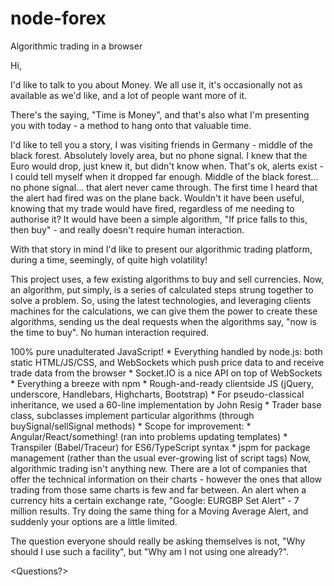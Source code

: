 # node-forex
Algorithmic trading in a browser

Hi,

<Intro>
I'd like to talk to you about Money. We all use it, it's occasionally not as available as we'd like, and a lot of people want more of it.

There's the saying, "Time is Money", and that's also what I'm presenting you with today - a method to hang onto that valuable time.

I'd like to tell you a story, I was visiting friends in Germany - middle of the black forest. Absolutely lovely area, but no phone signal. I knew that the Euro would drop, just knew it, but didn't know when. That's ok, alerts exist - I could tell myself when it dropped far enough. Middle of the black forest... no phone signal... that alert never came through. The first time I heard that the alert had fired was on the plane back. Wouldn't it have been useful, knowing that my trade would have fired, regardless of me needing to authorise it? It would have been a simple algorithm, "If price falls to this, then buy" - and really doesn't require human interaction.

With that story in mind I'd like to present our algorithmic trading platform, during a time, seemingly, of quite high volatility!

This project uses, a few existing algorithms to buy and sell currencies. Now, an algorithm, put simply, is a series of calculated steps strung together to solve a problem. So, using the latest technologies, and leveraging clients machines for the calculations, we can give them the power to create these algorithms, sending us the deal requests when the algorithms say, "now is the time to buy". No human interaction required.

<Technical Side>
100% pure unadulterated JavaScript!
* Everything handled by node.js: both static HTML/JS/CSS, and WebSockets which push price data to and receive trade data from the browser
* Socket.IO is a nice API on top of WebSockets
* Everything a breeze with npm
* Rough-and-ready clientside JS (jQuery, underscore, Handlebars, Highcharts, Bootstrap)
* For pseudo-classical inheritance, we used a 60-line implementation by John Resig
* Trader base class, subclasses implement particular algorithms (through buySignal/sellSignal methods)
* Scope for improvement:
 * Angular/React/something! (ran into problems updating templates)
 * Transpiler (Babel/Traceur) for ES6/TypeScript syntax
 * jspm for package management (rather than the usual ever-growing list of script tags)

<Finishing notes>
Now, algorithmic trading isn't anything new. There are a lot of companies that offer the technical information on their charts - however the ones that allow trading from those same charts is few and far between. An alert when a currency hits a certain exchange rate, "Google: EURGBP Set Alert" - 7 million results. Try doing the same thing for a Moving Average Alert, and suddenly your options are a little limited.

The question everyone should really be asking themselves is not, "Why should I use such a facility", but "Why am I not using one already?".

<Questions?>